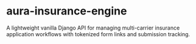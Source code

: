 # aura-insurance-engine
A lightweight vanilla Django API for managing multi-carrier insurance application workflows with tokenized form links and submission tracking.
